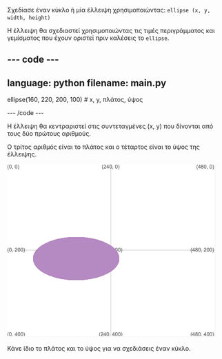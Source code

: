 
Σχεδίασε έναν κύκλο ή μία έλλειψη χρησιμοποιώντας: `ellipse (x, y, width, height)`

Η έλλειψη θα σχεδιαστεί χρησιμοποιώντας τις τιμές περιγράμματος και γεμίσματος που έχουν οριστεί πριν καλέσεις το `ellipse`.

--- code ---
---
language: python
filename: main.py
---

  ellipse(160, 220, 200, 100) # x, y, πλάτος, ύψος

--- /code ---

Η έλλειψη θα κεντραριστεί στις συντεταγμένες (x, y) που δίνονται από τους δύο πρώτους αριθμούς.

Ο τρίτος αριθμός είναι το πλάτος και ο τέταρτος είναι το ύψος της έλλειψης.

![Η περιοχή που προκύπτει δείχνει μία έλλειψη με κέντρο το x 160, y 220 και με πλάτος 200 και ύψος 100](images/example.png)

Κάνε ίδιο το πλάτος και το ύψος για να σχεδιάσεις έναν κύκλο.


